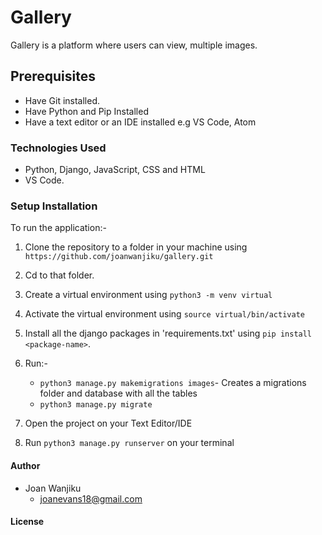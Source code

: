 # Gallery
Gallery is a platform where users can view, multiple images.

## Prerequisites
- Have Git installed.
- Have Python and Pip Installed
- Have a text editor or an IDE installed e.g VS Code, Atom
### Technologies Used
- Python, Django, JavaScript, CSS and HTML
- VS Code.
### Setup Installation
To run the application:-
1. Clone the repository to a folder in your machine using `https://github.com/joanwanjiku/gallery.git`
2. Cd to that folder.
3. Create a virtual environment using `python3 -m venv virtual`
4. Activate the virtual environment using `source virtual/bin/activate`
5. Install all the django packages in 'requirements.txt' using `pip install <package-name>`.
6. Run:-
    - `python3 manage.py makemigrations images`- Creates a migrations folder and database with all the tables
    - `python3 manage.py migrate`

3. Open the project on your Text Editor/IDE
4. Run `python3 manage.py runserver` on your terminal


#### Author
- Joan Wanjiku
    - joanevans18@gmail.com
#### License
